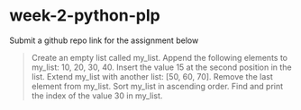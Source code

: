 # week-2-python-plp

Submit a github repo link for the assignment below

  > Create an empty list called my_list.
  > Append the following elements to my_list: 10, 20, 30, 40.
  > Insert the value 15 at the second position in the list.
  > Extend my_list with another list: [50, 60, 70].
  > Remove the last element from my_list.
  > Sort my_list in ascending order.
  > Find and print the index of the value 30 in my_list.